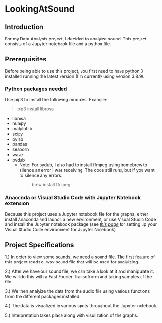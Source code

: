 # LookingAtSound
## Introduction
For my Data Analysis project, I decided to analyize sound. This project consists of a Jupyter notebook file and a python file. 

## Prerequisites
Before being able to use this project, you first need to have python 3 installed running the latest version (I'm currently using version 3.8.9). 

### Python packages needed
Use pip3 to install the following modules. 
Example:
> pip3 install librosa
- librosa
- numpy
- matplotlib
- scipy
- pylab
- pandas
- seaborn
- wave
- pydub
  * Note: For pydub, I also had to install ffmpeg using homebrew to silence an error I was receiving. The code still runs, but if you want to silence any errors.
    > brew install ffmpeg

### Anaconda or Visual Studio Code with Jupyter Notebook extension
Because this project uses a Jupyter notebook file for the graphs, either install Anaconda and launch a new environment, or use Visual Studio Code and install the Jupyter notebook package (see [*this page*](https://code.visualstudio.com/docs/datascience/jupyter-notebooks) for setting up your Visual Studio Code environment for Jupyter Notebook)

## Project Specifications
1.) In order to view some sounds, we need a sound file. The first feature of this project reads a .wav sound file that will be used for analyizing.

2.) After we have our sound file, we can take a look at it and manipulate it. We will do this with a Fast Fourier Transofrorm and taking samples of the file. 

3.) We then analyize the data from the audio file using various functions from the different packages installed.  

4.) The data is visualized in various spots throughout the Jupyter notebook. 

5.) Interpretation takes place along with visulization of the graphs. 